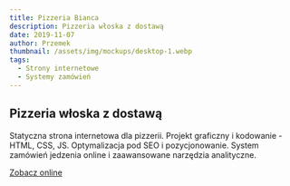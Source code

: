 ```yaml
---
title: Pizzeria Bianca
description: Pizzeria włoska z dostawą
date: 2019-11-07
author: Przemek
thumbnail: /assets/img/mockups/desktop-1.webp
tags:
  - Strony internetowe
  - Systemy zamówień
---
```


## Pizzeria włoska z dostawą

Statyczna strona internetowa dla pizzerii. Projekt graficzny i kodowanie - HTML, CSS, JS. Optymalizacja pod SEO i pozycjonowanie. System zamówień jedzenia online i zaawansowane narzędzia analityczne.

<a href="https://pizzeriabianca.pl/" title="Zobacz online" target="_blank" class="button" rel="nofollow">Zobacz online</a>